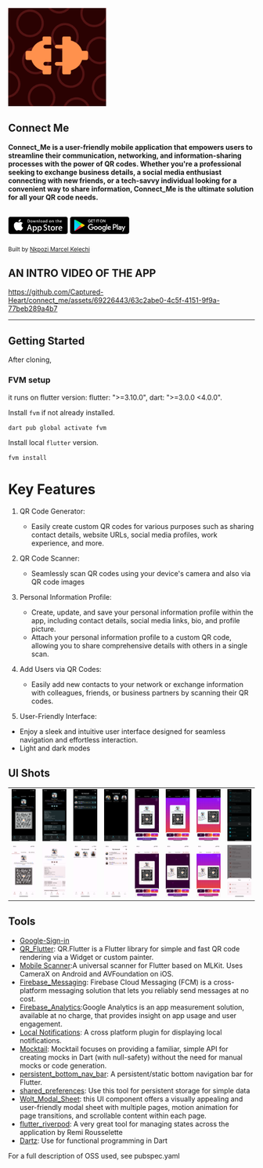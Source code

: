 <div text-align="center">
   <img src="./assets/play_store_512.png" width="200" height="200" color="0xFF2676FC"/>

  ## Connect Me
  <strong> Connect_Me is a user-friendly mobile application that empowers users to streamline their communication, networking, and information-sharing processes with the power of QR codes. Whether you're a professional seeking to exchange business details, a social media enthusiast connecting with new friends, or a tech-savvy individual looking for a convenient way to share information, Connect_Me is the ultimate solution for all your QR code needs. </strong>

<br/>
<a href='https://apps.apple.com/app/ovavue/id6449617480'><img alt='Download on the App Store' src='./screenshots/app_store.png' height='36px'/></a>
<a href='https://play.google.com/store/apps/details?id=io.github.jogboms.ovavue'><img alt='Get it on Google Play' src='./screenshots/google_play.png' height='36px'/></a>

<sub>Built by <a href="https://twitter.com/_Captured_Heart">Nkpozi Marcel Kelechi</a></sub>
<br />

## AN INTRO VIDEO OF THE APP

https://github.com/Captured-Heart/connect_me/assets/69226443/63c2abe0-4c5f-4151-9f9a-77beb289a4b7

<!-- <i><h3 style="color: green">You can download the apk directly from my firebase distribution console <a href="https://appdistribution.firebase.dev/i/e5a7b73fefe2dd61">LearnGual Assessment</a></h3></i> -->

</div>

---

## Getting Started

After cloning,

### FVM setup

it runs on flutter version: flutter: ">=3.10.0", dart: ">=3.0.0 <4.0.0".

Install `fvm` if not already installed.

```bash
dart pub global activate fvm
```

Install local `flutter` version.

```bash
fvm install
```

# Key Features

1. QR Code Generator:

   - Easily create custom QR codes for various purposes such as sharing contact details, website URLs, social media profiles, work experience, and more.

2. QR Code Scanner:

   - Seamlessly scan QR codes using your device's camera and also via QR code images

3. Personal Information Profile:

   - Create, update, and save your personal information profile within the app, including contact details, social media links, bio, and profile picture.
   - Attach your personal information profile to a custom QR code, allowing you to share comprehensive details with others in a single scan.

4. Add Users via QR Codes:

   - Easily add new contacts to your network or exchange information with colleagues, friends, or business partners by scanning their QR codes.

5. User-Friendly Interface:

- Enjoy a sleek and intuitive user interface designed for seamless navigation and effortless interaction.
- Light and dark modes

## UI Shots

<div style="text-align: center">
  <table>
    <tr>
      <td style="text-align: center">
        <img src="./screenshots/home.PNG" width="400" />
      </td>
      <td style="text-align: center">
        <img src="./screenshots/profile.PNG" width="400" />
      </td>
      <td style="text-align: center">
        <img src="./screenshots/connect_dark.PNG" width="400" />
      </td>
       <td style="text-align: center">
        <img src="./screenshots/connect_dark2.PNG" width="400" />
      </td>
      <td style="text-align: center">
        <img src="./screenshots/share.PNG" width="400" />
      </td>
      <td style="text-align: center">
        <img src="./screenshots/share1.PNG" width="400" />
      </td>
       <td style="text-align: center">
        <img src="./screenshots/share3.PNG" width="400" />
      </td>
       <td style="text-align: center">
        <img src="./screenshots/themes.PNG" width="400" />
      </td>
    </tr>
    <tr>
       <td style="text-align: center">
        <img src="./screenshots/home_light.PNG" width="400" />
      </td>
      <td style="text-align: center">
        <img src="./screenshots/profile2.PNG" width="400" />
      </td>
      <td style="text-align: center">
        <img src="./screenshots/connect_light.PNG" width="400" />
      </td>
       <td style="text-align: center">
        <img src="./screenshots/connect_light_list.PNG" width="400" />
      </td>
      <td style="text-align: center">
        <img src="./screenshots/share_light.PNG" width="400" />
      </td>
      <td style="text-align: center">
        <img src="./screenshots/share_light2.PNG" width="400" />
      </td>
       <td style="text-align: center">
        <img src="./screenshots/share_light3.PNG" width="400" />
      </td>
       <td style="text-align: center">
        <img src="./screenshots/themes2.PNG" width="400" />
      </td>
    </tr> 
  </table>
</div>

## Tools

- [Google-Sign-in](https://pub.dev/packages/google_sign_in)
- [QR_Flutter](https://pub.dev/packages/qr_flutter): QR.Flutter is a Flutter library for simple and fast QR code rendering via a Widget or custom painter.
- [Mobile Scanner](https://pub.dev/packages/mobile_scanner):A universal scanner for Flutter based on MLKit. Uses CameraX on Android and AVFoundation on iOS.
- [Firebase_Messaging](https://pub.dev/packages/firebase_messaging): Firebase Cloud Messaging (FCM) is a cross-platform messaging solution that lets you reliably send messages at no cost.
- [Firebase_Analytics](https://pub.dev/packages/firebase_analytics):Google Analytics is an app measurement solution, available at no charge, that provides insight on app usage and user engagement.
- [Local Notifications](https://pub.dev/packages/flutter_local_notifications): A cross platform plugin for displaying local notifications.
- [Mocktail](https://pub.dev/packages/mocktail): Mocktail focuses on providing a familiar, simple API for creating mocks in Dart (with null-safety) without the need for manual mocks or code generation.
- [persistent_bottom_nav_bar](https://pub.dev/packages/persistent_bottom_nav_bar): A persistent/static bottom navigation bar for Flutter.
- [shared_preferences](https://pub.dev/packages/shared_preferences): Use this tool for persistent storage for simple data
- [Wolt_Modal_Sheet](https://pub.dev/packages/wolt_modal_sheet): this UI component offers a visually appealing and user-friendly modal sheet with multiple pages, motion animation for page transitions, and scrollable content within each page.
- [flutter_riverpod](https://pub.dev/packages/flutter_riverpod): A very great tool for managing states across the application by Remi Rousselette
- [Dartz](https://pub.dev/packages/dartz): Use for functional programming in Dart

For a full description of OSS used, see pubspec.yaml
